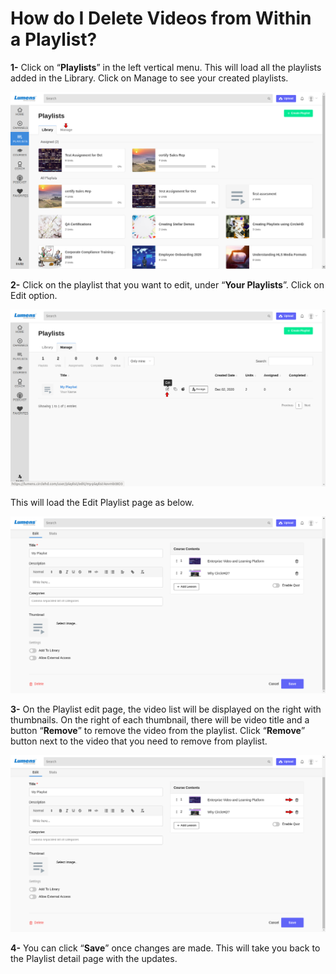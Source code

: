 # How do I Delete Videos from Within a Playlist?

**1-** Click on “**Playlists**” in the left vertical menu. This will load all the playlists added in the Library. Click on Manage to see your created playlists.

![](../.gitbook/assets/my-playlists1.png)

**2-** Click on the playlist that you want to edit, under “**Your Playlists**”. Click on Edit option.

![](../.gitbook/assets/my-playlists2.png)

This will load the Edit Playlist page as below.

![](../.gitbook/assets/my-playlists3%20%281%29.png)

**3-** On the Playlist edit page, the video list will be displayed on the right with thumbnails. On the right of each thumbnail, there will be video title and a button “**Remove**” to remove the video from the playlist. Click “**Remove**” button next to the video that you need to remove from playlist.

![](../.gitbook/assets/delete-video-from-pl.png)

 

**4-** You can click “**Save**” once changes are made. This will take you back to the Playlist detail page with the updates.

